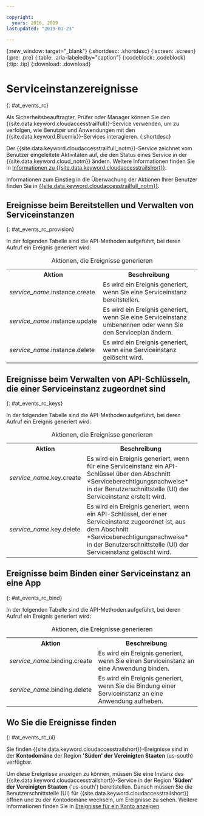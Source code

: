 ```yaml
---

copyright:
  years: 2016, 2019
lastupdated: "2019-01-23"

---
```


{:new_window: target="_blank"}
{:shortdesc: .shortdesc}
{:screen: .screen}
{:pre: .pre}
{:table: .aria-labeledby="caption"}
{:codeblock: .codeblock}
{:tip: .tip}
{:download: .download}


# Serviceinstanzereignisse  
{: #at_events_rc}

Als Sicherheitsbeauftragter, Prüfer oder Manager können Sie den {{site.data.keyword.cloudaccesstrailfull}}-Service verwenden, um zu verfolgen, wie Benutzer und Anwendungen mit den {{site.data.keyword.Bluemix}}-Services interagieren. 
{:shortdesc}

Der {{site.data.keyword.cloudaccesstrailfull_notm}}-Service zeichnet vom Benutzer eingeleitete Aktivitäten auf, die den Status eines Service in der {{site.data.keyword.cloud_notm}} ändern. Weitere Informationen finden Sie in [Informationen zu {{site.data.keyword.cloudaccesstrailshort}}](/docs/services/cloud-activity-tracker/activity_tracker_ov.html#activity_tracker_ov ).

Informationen zum Einstieg in die Überwachung der Aktionen Ihrer Benutzer finden Sie in [{{site.data.keyword.cloudaccesstrailfull_notm}}](/docs/services/cloud-activity-tracker/index.html#getting-started-with-cla). 

## Ereignisse beim Bereitstellen und Verwalten von Serviceinstanzen
{: #at_events_rc_provision}

In der folgenden Tabelle sind die API-Methoden aufgeführt, bei deren Aufruf ein Ereignis generiert wird:

<table>
  <caption>Aktionen, die Ereignisse generieren</caption>
  <tr>
    <th>Aktion</th>
	  <th>Beschreibung</th>
  </tr>
  <tr>
    <td><i>service_name</i>.instance.create</td>
	  <td>Es wird ein Ereignis generiert, wenn Sie eine Serviceinstanz bereitstellen.</td>
  </tr>
  <tr>
    <td><i>service_name</i>.instance.update</td>
	  <td>Es wird ein Ereignis generiert, wenn Sie eine Serviceinstanz umbenennen oder wenn Sie den Serviceplan ändern.</td>
  </tr>
  <tr>
    <td><i>service_name</i>.instance.delete</td>
	  <td>Es wird ein Ereignis generiert, wenn eine Serviceinstanz gelöscht wird.</td>
  </tr>
</table>


##  Ereignisse beim Verwalten von API-Schlüsseln, die einer Serviceinstanz zugeordnet sind
{: #at_events_rc_keys}

In der folgenden Tabelle sind die API-Methoden aufgeführt, bei deren Aufruf ein Ereignis generiert wird:

<table>
  <caption>Aktionen, die Ereignisse generieren</caption>
  <tr>
    <th>Aktion</th>
	  <th>Beschreibung</th>
  </tr>
  <tr>
    <td><i>service_name</i>.key.create</td>
	  <td>Es wird ein Ereignis generiert, wenn für eine Serviceinstanz ein API-Schlüssel über den Abschnitt *Serviceberechtigungsnachweise* in der Benutzerschnittstelle (UI) der Serviceinstanz erstellt wird.</td>
  </tr>
  <tr>
    <td><i>service_name</i>.key.delete</td>
	  <td>Es wird ein Ereignis generiert, wenn ein API-Schlüssel, der einer Serviceinstanz zugeordnet ist, aus dem Abschnitt *Serviceberechtigungsnachweise* in der Benutzerschnittstelle (UI) der Serviceinstanz gelöscht wird.</td>
  </tr>
</table>

##  Ereignisse beim Binden einer Serviceinstanz an eine App
{: #at_events_rc_bind}

In der folgenden Tabelle sind die API-Methoden aufgeführt, bei deren Aufruf ein Ereignis generiert wird:

<table>
  <caption>Aktionen, die Ereignisse generieren</caption>
  <tr>
    <th>Aktion</th>
	  <th>Beschreibung</th>
  </tr>
  <tr>
    <td><i>service_name</i>.binding.create</td>
	  <td>Es wird ein Ereignis generiert, wenn Sie einen Serviceinstanz an eine Anwendung binden.</td>
  </tr>
  <tr>
    <td><i>service_name</i>.binding.delete</td>
	  <td>Es wird ein Ereignis generiert, wenn Sie die Bindung einer Serviceinstanz an eine Anwendung aufheben.</td>
  </tr>
</table>




## Wo Sie die Ereignisse finden
{: #at_events_rc_ui}

Sie finden {{site.data.keyword.cloudaccesstrailshort}}-Ereignisse sind in der **Kontodomäne** der Region **'Süden' der Vereinigten Staaten** (us-south) verfügbar.

Um diese Ereignisse anzeigen zu können, müssen Sie eine Instanz des {{site.data.keyword.cloudaccesstrailshort}}-Service in der Region **'Süden' der Vereinigten Staaten** ('us-south') bereitstellen. Danach müssen Sie die Benutzerschnittstelle (UI) für {{site.data.keyword.cloudaccesstrailshort}} öffnen und zu der Kontodomäne wechseln, um Ereignisse zu sehen. Weitere Informationen finden Sie in [Ereignisse für ein Konto anzeigen](/docs/services/cloud-activity-tracker/how-to/manage-events-ui/viewing_events.html#view_acc_events_account_events).


